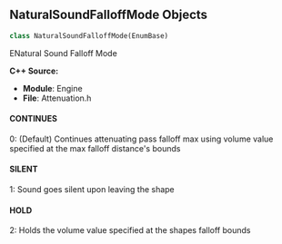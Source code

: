 ## NaturalSoundFalloffMode Objects

```python
class NaturalSoundFalloffMode(EnumBase)
```

ENatural Sound Falloff Mode

**C++ Source:**

- **Module**: Engine
- **File**: Attenuation.h

<a id="unreal.NaturalSoundFalloffMode.CONTINUES"></a>

#### CONTINUES

0: (Default) Continues attenuating pass falloff max using volume value
specified at the max falloff distance's bounds

<a id="unreal.NaturalSoundFalloffMode.SILENT"></a>

#### SILENT

1: Sound goes silent upon leaving the shape

<a id="unreal.NaturalSoundFalloffMode.HOLD"></a>

#### HOLD

2: Holds the volume value specified at the shapes falloff bounds

<a id="unreal.AudioBusChannels"></a>